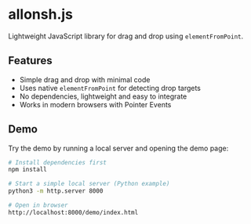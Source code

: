 # allonsh.js

Lightweight JavaScript library for drag and drop using `elementFromPoint`.

## Features

- Simple drag and drop with minimal code
- Uses native `elementFromPoint` for detecting drop targets
- No dependencies, lightweight and easy to integrate
- Works in modern browsers with Pointer Events

## Demo

Try the demo by running a local server and opening the demo page:

```bash
# Install dependencies first
npm install

# Start a simple local server (Python example)
python3 -m http.server 8000

# Open in browser
http://localhost:8000/demo/index.html
```
